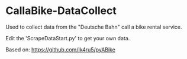 # CallaBike-DataCollect
Used to collect data from the "Deutsche Bahn" call a bike rental service.

Edit the 'ScrapeDataStart.py' to get your own data.

Based on: https://github.com/Ik4ru5/pyABike

